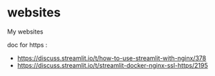 # websites
My websites

doc for https : 
- https://discuss.streamlit.io/t/how-to-use-streamlit-with-nginx/378  
- https://discuss.streamlit.io/t/streamlit-docker-nginx-ssl-https/2195

